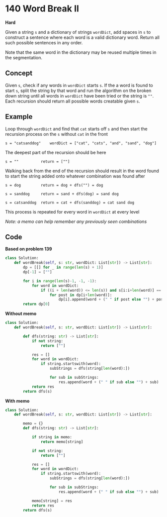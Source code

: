 # 140 Word Break II

**Hard**

Given a string `s` and a dictionary of strings `wordDict`, add spaces in `s` to construct a sentence where each word is a valid dictionary word. Return all such possible sentences in any order.

Note that the same word in the dictionary may be reused multiple times in the segmentation.

## Concept

Given `s`, check if any words in `wordDict` starts `s`. If the a word is found to start `s`, split the string by that word and run the algorithm on the broken down string until all words in `wordDict` have been tried or the string is `""`. Each recursion should return all possible words creatable given `s`.

## Example

Loop through `wordDict` and find that `cat` starts off `s` and then start the recursion process on the `s` without `cat` in the front

```
s = "catsanddog"    wordDict = ["cat", "cats", "and", "sand", "dog"]
```

The deepest part of the recursion should be here

```
s = ""          return = [""]
```

Walking back from the end of the recursion should result in the word found to start the string added onto whatever combination was found after

```
s = dog         return = dog + dfs("") = dog
```

```
s = sanddog     return = sand + dfs(dog) = sand dog
```

```
s = catsanddog  return = cat + dfs(sanddog) = cat sand dog
```

This process is repeated for every word in `wordDict` at every level

_Note: a memo can help remember any previously seen combinations_

## Code

**Based on problem 139**

```python
class Solution:
    def wordBreak(self, s: str, wordDict: List[str]) -> List[str]:
        dp = [[] for _ in range(len(s) + 1)]
        dp[-1] = [""]

        for i in range(len(s)-1, -1, -1):
            for word in wordDict:
                if ((i + len(word)) <= len(s)) and s[i:i+len(word)] == word:
                    for post in dp[i+len(word)]:
                        dp[i].append(word + (" " if post else "") + post)
        return dp[0]
```

**Without memo**

```python
class Solution:
    def wordBreak(self, s: str, wordDict: List[str]) -> List[str]:

        def dfs(string: str) -> List[str]:
            if not string:
                return [""]

            res = []
            for word in wordDict:
                if string.startswith(word):
                    subStrings = dfs(string[len(word):])

                    for sub in subStrings:
                        res.append(word + (" " if sub else "") + sub)
            return res
        return dfs(s)
```

**With memo**

```python
class Solution:
    def wordBreak(self, s: str, wordDict: List[str]) -> List[str]:

        memo = {}
        def dfs(string: str) -> List[str]:

            if string in memo:
                return memo[string]

            if not string:
                return [""]

            res = []
            for word in wordDict:
                if string.startswith(word):
                    subStrings = dfs(string[len(word):])

                    for sub in subStrings:
                        res.append(word + (" " if sub else "") + sub)

            memo[string] = res
            return res
        return dfs(s)
```
